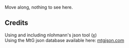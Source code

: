 Move along, nothing to see here.

## Credits

Using and including nlohmann's json tool ([x](https://github.com/nlohmann/json))  
Using the MtG json database available here: [mtgjson.com](http://mtgjson.com/)  